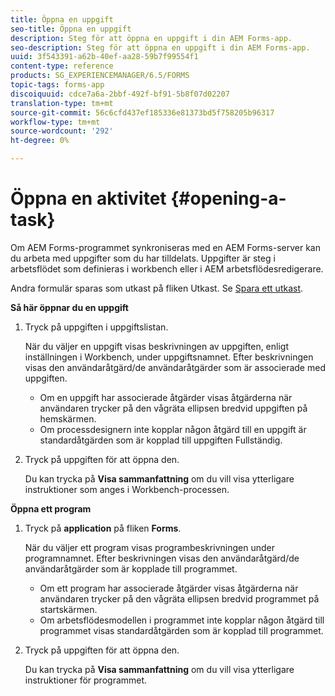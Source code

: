 ```yaml
---
title: Öppna en uppgift
seo-title: Öppna en uppgift
description: Steg för att öppna en uppgift i din AEM Forms-app.
seo-description: Steg för att öppna en uppgift i din AEM Forms-app.
uuid: 3f543391-a62b-40ef-aa28-59b7f99554f1
content-type: reference
products: SG_EXPERIENCEMANAGER/6.5/FORMS
topic-tags: forms-app
discoiquuid: cdce7a6a-2bbf-492f-bf91-5b8f07d02207
translation-type: tm+mt
source-git-commit: 56c6cfd437ef185336e81373bd5f758205b96317
workflow-type: tm+mt
source-wordcount: '292'
ht-degree: 0%

---
```



# Öppna en aktivitet {#opening-a-task}

Om AEM Forms-programmet synkroniseras med en AEM Forms-server kan du arbeta med uppgifter som du har tilldelats. Uppgifter är steg i arbetsflödet som definieras i workbench eller i AEM arbetsflödesredigerare.

Andra formulär sparas som utkast på fliken Utkast. Se [Spara ett utkast](/help/forms/using/save-as-draft.md).

**Så här öppnar du en uppgift**

1. Tryck på uppgiften i uppgiftslistan.

   När du väljer en uppgift visas beskrivningen av uppgiften, enligt inställningen i Workbench, under uppgiftsnamnet. Efter beskrivningen visas den användaråtgärd/de användaråtgärder som är associerade med uppgiften.

   * Om en uppgift har associerade åtgärder visas åtgärderna när användaren trycker på den vågräta ellipsen bredvid uppgiften på hemskärmen.
   * Om processdesignern inte kopplar någon åtgärd till en uppgift är standardåtgärden som är kopplad till uppgiften Fullständig.

1. Tryck på uppgiften för att öppna den.

   Du kan trycka på **Visa sammanfattning** om du vill visa ytterligare instruktioner som anges i Workbench-processen.

**Öppna ett program**

1. Tryck på **application** på fliken **Forms**.

   När du väljer ett program visas programbeskrivningen under programnamnet. Efter beskrivningen visas den användaråtgärd/de användaråtgärder som är kopplade till programmet.

   * Om ett program har associerade åtgärder visas åtgärderna när användaren trycker på den vågräta ellipsen bredvid programmet på startskärmen.
   * Om arbetsflödesmodellen i programmet inte kopplar någon åtgärd till programmet visas standardåtgärden som är kopplad till programmet.

1. Tryck på uppgiften för att öppna den.

   Du kan trycka på **Visa sammanfattning** om du vill visa ytterligare instruktioner för programmet.
